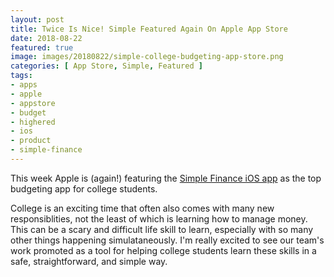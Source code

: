```yaml
---
layout: post
title: Twice Is Nice! Simple Featured Again On Apple App Store
date: 2018-08-22
featured: true
image: images/20180822/simple-college-budgeting-app-store.png
categories: [ App Store, Simple, Featured ]
tags:
- apps
- apple
- appstore
- budget
- highered
- ios
- product
- simple-finance
---
```


<!--excerpt.start-->
This week Apple is (again!) featuring the [Simple Finance iOS app](https://itunes.apple.com/us/app/simple-better-banking/id479317486?mt=8) as the top budgeting app for college students.   
<!--excerpt.end-->


College is an exciting time that often also comes with many new responsiblities, not the least of which is learning how to manage money.  This can be a scary and difficult life skill to learn, especially with so many other things happening simulataneously.  I'm really excited to see our team's work promoted as a tool for helping college students learn these skills in a safe, straightforward, and simple way.

